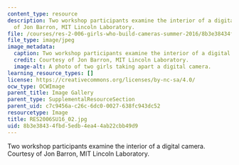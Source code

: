 ```yaml
---
content_type: resource
description: Two workshop participants examine the interior of a digital camera. Courtesy
  of Jon Barron, MIT Lincoln Laboratory.
file: /courses/res-2-006-girls-who-build-cameras-summer-2016/8b3e38434fbd5edb4ea44ab22cbb49d9_RES2006SU16_02.jpg
file_type: image/jpeg
image_metadata:
  caption: Two workshop participants examine the interior of a digital camera.
  credit: Courtesy of Jon Barron, MIT Lincoln Laboratory.
  image-alt: A photo of two girls taking apart a digital camera.
learning_resource_types: []
license: https://creativecommons.org/licenses/by-nc-sa/4.0/
ocw_type: OCWImage
parent_title: Image Gallery
parent_type: SupplementalResourceSection
parent_uid: c7c9456a-c26c-6dc0-0027-638fc943dc52
resourcetype: Image
title: RES2006SU16_02.jpg
uid: 8b3e3843-4fbd-5edb-4ea4-4ab22cbb49d9
---
```

Two workshop participants examine the interior of a digital camera. Courtesy of Jon Barron, MIT Lincoln Laboratory.